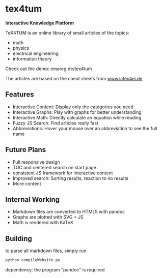 # tex4tum
**Interactive Knowledge Platform**

TeX4TUM is an online library of small articles of the topics:
* math
* physics
* electrical engineering
* information theory

Check out the demo: emareg.de/tex4tum

The articles are based on the cheat sheets from www.latex4ei.de

## Features
* Interactive Content: Display only the categories you need
* Interactive Graphs: Play with graphs for better understanding
* Interactive Math: Directly calculate an equation while reading
* Fuzzy JS Search: Find articles really fast
* Abbreviations: Hover your mouse over an abbreviation to see the full name


## Future Plans 
* Full responsive design
* TOC and centered search on start page
* consistent JS framework for interactive content
* Improved search: Sorting results, reaction to no results
* More content

## Internal Working
* Markdown files are converted to HTML5 with pandoc
* Graphs are plotted with SVG + JS
* Math is rendered with KaTeX

## Building
to parse all markdown files, simply run
```bash
python compileWebsite.py
```
dependency: the program "pandoc" is required
